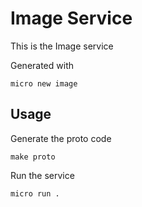 # Image Service

This is the Image service

Generated with

```
micro new image
```

## Usage

Generate the proto code

```
make proto
```

Run the service

```
micro run .
```